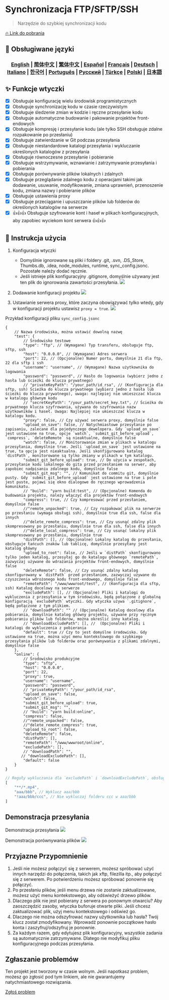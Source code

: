 # Synchronizacja FTP/SFTP/SSH 

> Narzędzie do szybkiej synchronizacji kodu

[🔥 Link do pobrania](https://marketplace.visualstudio.com/items?itemName=oorzc.ssh-tools)

## 🎉 Obsługiwane języki

<h3 align="center">
    <a href="https://github.com/oorzc/vscode_sync_tool/blob/main/lang/en.md">English</a> |
    <a href="https://github.com/oorzc/vscode_sync_tool/blob/main/lang/zh.md">简体中文</a> |
    <a href="https://github.com/oorzc/vscode_sync_tool/blob/main/lang/zh-tw.md">繁体中文</a> |
    <a href="https://github.com/oorzc/vscode_sync_tool/blob/main/lang/es.md">Español</a> |
    <a href="https://github.com/oorzc/vscode_sync_tool/blob/main/lang/fr.md">Français</a> |
    <a href="https://github.com/oorzc/vscode_sync_tool/blob/main/lang/de.md">Deutsch</a> |
    <a href="https://github.com/oorzc/vscode_sync_tool/blob/main/lang/it.md">Italiano</a> |
    <a href="https://github.com/oorzc/vscode_sync_tool/blob/main/lang/ko.md">한국어</a> |
    <a href="https://github.com/oorzc/vscode_sync_tool/blob/main/lang/pt.md">Português</a> |
    <a href="https://github.com/oorzc/vscode_sync_tool/blob/main/lang/ru.md">Pусский</a> |
    <a href="https://github.com/oorzc/vscode_sync_tool/blob/main/lang/tr.md">Türkçe</a> |
    <a href="https://github.com/oorzc/vscode_sync_tool/blob/main/lang/pl.md">Polski</a> |
    <a href="https://github.com/oorzc/vscode_sync_tool/blob/main/lang/ja.md">日本語</a> 
</h3>

## ✨ Funkcje wtyczki

- [x] Obsługuje konfigurację wielu środowisk programistycznych  
- [x] Obsługuje synchronizację kodu w czasie rzeczywistym  
- [x] Obsługuje śledzenie zmian w kodzie i ręczne przesyłanie kodu  
- [x] Obsługuje automatyczne budowanie i pakowanie projektów front-endowych  
- [x] Obsługuje kompresję i przesyłanie kodu (ale tylko SSH obsługuje zdalne rozpakowanie po przesłaniu)  
- [x] Obsługuje zatwierdzanie w Git podczas przesyłania  
- [x] Obsługuje niestandardowe katalogi przesyłania i wykluczanie określonych katalogów z przesyłania  
- [x] Obsługuje równoczesne przesyłanie i pobieranie  
- [x] Obsługuje wstrzymywanie, wznawianie i zatrzymywanie przesyłania i pobierania  
- [x] Obsługuje porównywanie plików lokalnych i zdalnych  
- [x] Obsługuje przeglądanie zdalnego kodu z operacjami takimi jak dodawanie, usuwanie, modyfikowanie, zmiana uprawnień, przenoszenie kodu, zmiana nazwy i pobieranie plików  
- [x] Obsługuje ustawienia proxy  
- [x] Obsługuje przeciąganie i upuszczanie plików lub folderów do określonych katalogów na serwerze  
- [x] 👍👍👍 Obsługuje szyfrowanie kont i haseł w plikach konfiguracyjnych, aby zapobiec wyciekom kont serwera 👍👍👍  

## 📖 Instrukcja użycia

1. Konfiguracja wtyczki

    - Domyślnie ignorowane są pliki i foldery .git, .svn, .DS_Store, Thumbs.db, .idea, node_modules, runtime, sync_config.jsonc. Pozostałe należy dodać ręcznie.
    - Jeśli istnieje plik konfiguracyjny .gitignore, domyślnie używany jest ten plik do ignorowania zawartości przesyłania.
      ![](https://cdn.jsdelivr.net/gh/oorzc/public_img@main/img/2024%2F11%2F12%2F2a2b4adc7305c7b1c84d796da57cfe81.png)

2. Dodawanie konfiguracji projektu
   ![](https://cdn.jsdelivr.net/gh/oorzc/public_img@main/img/2024%2F11%2F12%2F0aba393b99df91a094fac6c14a2aebe1.gif)

3. Ustawianie serwera proxy, które zaczyna obowiązywać tylko wtedy, gdy w konfiguracji projektu ustawisz `proxy = true`.
   ![](https://cdn.jsdelivr.net/gh/oorzc/public_img@main/img/2024%2F11%2F12%2F9f00f0451dd2c558ad469178d0058713.png)

Przykład konfiguracji pliku `sync_config.jsonc`

```jsonc
{
	// Nazwa środowiska, można ustawić dowolną nazwę
	"test": {
		// Środowisko testowe
		"type": "ftp", // (Wymagane) Typ transferu, obsługuje ftp, sftp, ssh
		"host": "0.0.0.0", // (Wymagane) Adres serwera
		"port": 22, // (Opcjonalne) Numer portu, domyślnie 21 dla ftp, 22 dla sftp i ssh
		"username": "username", // (Wymagane) Nazwa użytkownika do logowania
		"password": "password", // Hasło do logowania (wybierz jedno z hasła lub ścieżki do klucza prywatnego)
		// "privateKeyPath": "/your_path/id_rsa", // (Konfiguracja dla sftp, ssh) Ścieżka do klucza prywatnego (wybierz jedno z hasła lub ścieżki do klucza prywatnego), uwaga: najlepiej nie umieszczać klucza w katalogu głównym kodu
		// "secretKeyPath": "/your_path/secret_key.txt", // Ścieżka do prywatnego klucza szyfrowania, używana do szyfrowania nazw użytkowników i haseł. Uwaga: Najlepiej nie umieszczać klucza w katalogu kodu.
		"proxy": false, // Czy używać serwera proxy, domyślnie false
		"upload_on_save": false, // Natychmiastowe przesyłanie po zapisaniu, zalecane dla pojedynczego dewelopera. Gdy `upload_on_save` jest ustawione na true, opcje `watch`, `submit_git_before_upload`, `compress`, `deleteRemote` są nieaktualne, domyślnie false
		"watch": false, // Monitorowanie zmian w plikach w katalogu przesyłania, domyślnie true. Jeśli `upload_on_save` jest ustawione na true, ta opcja jest nieaktualna. Jeśli skonfigurowano katalog `distPath`, monitorowane są tylko zmiany w plikach w tym katalogu.
		"submit_git_before_upload": true, // Do użycia w zespołach, przesyłanie kodu lokalnego do gita przed przesłaniem na serwer, aby zapobiec nadpisaniu zdalnego kodu, domyślnie false
		"submit_git_msg": "", // Komunikat do commitu git, domyślnie pusty. Gdy `submit_git_before_upload` jest ustawione na true i pole jest puste, pojawi się okno dialogowe do ręcznego wprowadzenia komunikatu.
		// "build": "yarn build:test", // (Opcjonalne) Komenda do budowania projektu, należy włączyć dla projektów front-endowych
		"compress": true, // Czy kompresować przed przesłaniem, domyślnie false
		//"remote_unpacked": true, // Czy rozpakować plik na serwerze po przesłaniu (wymaga obsługi ssh), domyślnie true dla ssh, false dla innych
		//"delete_remote_compress": true, // Czy usunąć zdalny plik skompresowany po przesłaniu, domyślnie true dla ssh, false dla innych
		//"delete_local_compress": true, // Czy usunąć lokalny plik skompresowany po przesłaniu, domyślnie true
		"distPath": [], // (Opcjonalne) Lokalny katalog do przesłania, obsługuje łańcuch znaków lub tablicę, domyślnie przesyłany jest katalog główny
		"upload_to_root": false, // Jeśli w `distPath` skonfigurowano tylko jeden katalog, przesyłaj go do katalogu głównego `remotePath`, zazwyczaj używane do wdrażania projektów front-endowych, domyślnie false
		"deleteRemote": false, // Czy usunąć zdalny katalog skonfigurowany w `distPath` przed przesłaniem, zazwyczaj używane do czyszczenia wdrożonego kodu front-endowego, domyślnie false
		"remotePath": "/www/wwwroot/test", // (Konfiguracja dla sftp, ssh) Katalog docelowy na serwerze
		"excludePath": [], // (Opcjonalne) Pliki i katalogi do wykluczenia z przesyłania w tym środowisku, będą połączone z globalną konfiguracją `excludePath` wtyczki. Gdy wtyczka używa `.gitignore`, będą połączone z tym plikiem.
		// "downloadPath": "" // (Opcjonalne) Katalog docelowy dla pobierania, domyślnie katalog główny projektu, używane przy ręcznym pobieraniu plików lub folderów, można określić inny katalog.
		// "downloadExcludePath": [], //  (Opcjonalne) Pliki i katalogi do wykluczenia z pobierania
		"default": true // Czy to jest domyślne środowisko. Gdy ustawione na true, można użyć menu kontekstowego do szybkiego przesyłania plików lub folderów oraz porównywania z plikami zdalnymi, domyślnie false
	},
	"online": {
		// Środowisko produkcyjne
		"type": "sftp",
		"host": "0.0.0.0",
		"port": 22,
		"proxy": true,
		"username": "username",
		"password": "password",
		// "privateKeyPath": "/your_path/id_rsa",
		"upload_on_save": false,
		"watch": false,
		"submit_git_before_upload": true,
		"submit_git_msg": "",
		// "build": "yarn build:online",
		"compress": false,
		//"remote_unpacked": false,
		//"delete_remote_compress": true,
		"upload_to_root": false,
		"deleteRemote": false,
		"distPath": [],
		"remotePath": "/www/wwwroot/online",
		"excludePath": [],
		// "downloadPath": "",
	   // "downloadExcludePath": [],
		"default": false
	}
}
```

```js
// Reguły wykluczania dla `excludePath` i `downloadExcludePath`, obsługują symbol wieloznaczny
[
	"**/*.mp4",
	"aaa/bbb", // Wyklucz aaa/bbb
	"!aaa/bbb/ccc", // Nie wykluczaj folderu ccc w aaa/bbb
]
```

## Demonstracja przesyłania

Demonstracja przesyłania
![](https://cdn.jsdelivr.net/gh/oorzc/public_img@main/img/2024%2F11%2F12%2F8f85ff0142ef082749b55f7db3c8bf13.gif)

Demonstracja porównywania plików
![](https://cdn.jsdelivr.net/gh/oorzc/public_img@main/img/2024%2F11%2F12%2F6cbd149ae7959c8097ce288fb91ed800.gif)

## Przyjazne Przypomnienie

1. Jeśli nie możesz połączyć się z serwerem, możesz spróbować użyć innych narzędzi do połączenia, takich jak xftp, filezilla itp., aby połączyć się z serwerem. Po potwierdzeniu możesz spróbować ponownie się połączyć.
2. Po przesłaniu plików, jeśli menu drzewa nie zostanie zaktualizowane, możesz użyć menu kontekstowego, aby odświeżyć drzewo plików.
3. Dlaczego plik nie jest pobierany z serwera po ponownym otwarciu? Aby zaoszczędzić zasoby, wtyczka buforuje otwarte pliki. Jeśli chcesz zaktualizować plik, użyj menu kontekstowego i odśwież go.
4. Dlaczego nie można odszyfrować nazwy użytkownika lub hasła? Twój klucz został zmodyfikowany. Wprowadź ponownie początkowe hasło konta i zaszyfruj/odszyfruj je ponownie.
5. Za każdym razem, gdy edytujesz plik konfiguracyjny, wszystkie zadania są automatycznie zatrzymywane. Dlatego nie modyfikuj pliku konfiguracyjnego podczas przesyłania.

## Zgłaszanie problemów

Ten projekt jest tworzony w czasie wolnym. Jeśli napotkasz problem, możesz go zgłosić pod tym linkiem, ale nie gwarantujemy natychmiastowego rozwiązania.

[Zgłoś problem](https://github.com/oorzc/vscode_sync_tool/issues)